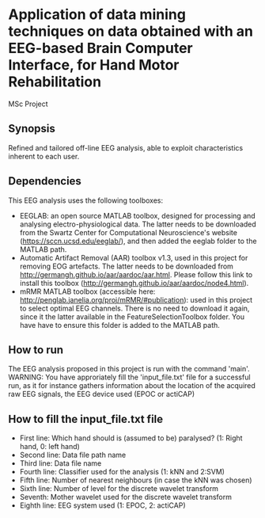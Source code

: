 # Application of data mining techniques on data obtained with an EEG-based Brain Computer Interface, for Hand Motor Rehabilitation
MSc Project

## Synopsis
Refined and tailored off-line EEG analysis, able to exploit characteristics inherent to each user.

## Dependencies
This EEG analysis uses the following toolboxes:
- EEGLAB: an open source MATLAB toolbox, designed for processing and analysing electro-physiological data. The latter needs to be downloaded from the Swartz Center for Computational Neuroscience's website (https://sccn.ucsd.edu/eeglab/), and then added the eeglab folder to the MATLAB path.
- Automatic Artifact Removal (AAR) toolbox v1.3, used in this project for removing EOG artefacts. The latter needs to be downloaded from http://germangh.github.io/aar/aardoc/aar.html. Please follow this link to install this toolbox (http://germangh.github.io/aar/aardoc/node4.html).
- mRMR MATLAB toolbox (accessible here: http://penglab.janelia.org/proj/mRMR/#publication): used in this project to select optimal EEG channels. There is no need to download it again, since it the latter available in the FeatureSelectionToolbox folder. You have have to ensure this folder is added to the MATLAB path.

## How to run
The EEG analysis proposed in this project is run with the command 'main'.
WARNING: You have approriately fill the 'input_file.txt' file for a successful run, as it for instance gathers information about the location of the acquired raw EEG signals, the EEG device used (EPOC or actiCAP)

## How to fill the input_file.txt file
- First line: Which hand should is (assumed to be) paralysed? (1: Right hand, 0: left hand)
- Second line: Data file path name
- Third line: Data file name
- Fourth line: Classifier used for the analysis (1: kNN and 2:SVM)
- Fifth line: Number of nearest neighbours (in case the kNN was chosen)
- Sixth line: Number of level for the discrete wavelet transform
- Seventh: Mother wavelet used for the discrete wavelet transform
- Eighth line: EEG system used (1: EPOC, 2: actiCAP)
